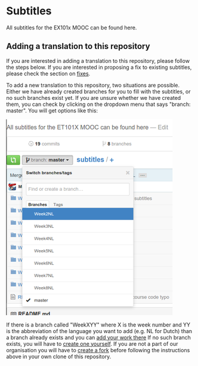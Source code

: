 # Subtitles
All subtitles for the EX101x MOOC can be found here.

## Adding a translation to this repository
If you are interested in adding a translation to this repository, please follow
the steps below. If you are interested in proposing a fix to existing subtitles,
please check the section on [fixes](./uploadInstructions/submittingFixes.md).

To add a new translation to this repository, two situations are possible. Either
we have already created branches for you to fill with the subtitles, or no such
branches exist yet. If you are unsure whether we have created them, you can
check by clicking on the dropdown menu that says "branch: master". You will get
options like this:

![Existing branches in the repository](./uploadInstructions/figures/branchswitch2.png)

If there is a branch called "WeekXYY" where X is the week number and YY is the
abbreviation of the language you want to add (e.g. NL for Dutch) than a branch
already exists and you can [add your work
there](./uploadInstructions/existingBranch.md) If no such branch exists, you
will have to [create one yourself](./uploadInstructions/newBranch.md). If you
are not a part of our organisation you will have to [create a
fork](./uploadInstructions/fork.md) before following the instructions above in
your own clone of this repository.


